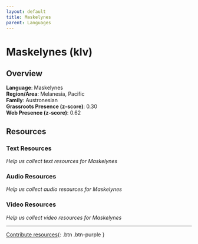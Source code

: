 ```yaml
---
layout: default
title: Maskelynes
parent: Languages
---
```


# Maskelynes (klv)

## Overview

**Language**: Maskelynes  
**Region/Area**: Melanesia, Pacific  
**Family**: Austronesian  
**Grassroots Presence (z-score)**: 0.30  
**Web Presence (z-score)**: 0.62  

## Resources

### Text Resources
*Help us collect text resources for Maskelynes*

### Audio Resources
*Help us collect audio resources for Maskelynes*

### Video Resources
*Help us collect video resources for Maskelynes*

---

[Contribute resources](https://forms.office.com/e/1SfLJx3u1r){: .btn .btn-purple }
